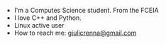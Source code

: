 - I'm a Computes Science student. From the FCEIA
- I love C++ and Python.
- Linux active user 
- How to reach me: giulicrenna@gmail.com

